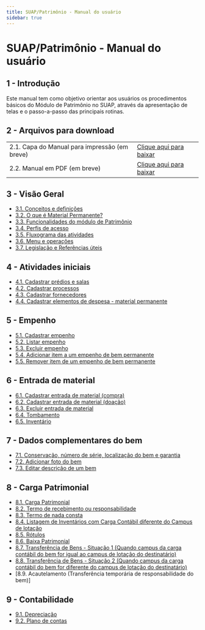 ```yaml
---
title: SUAP/Patrimônio - Manual do usuário
sidebar: true
---
```



# SUAP/Patrimônio - Manual do usuário 

## 1 - Introdução

Este manual tem como objetivo orientar aos usuários os procedimentos básicos do Módulo de Patrimônio no SUAP, através da apresentação de telas e o passo-a-passo das principais rotinas.

## 2 - Arquivos para download
|                                     |                                |
|-------------------------------------|--------------------------------|
|2.1. Capa do Manual para impressão (em breve)| [Clique aqui para baixar]() |
|2.2. Manual em PDF (em breve)|[Clique aqui para baixar]()|


## 3 - Visão Geral

  * [3.1. Conceitos e definições](/guides/suap/models/suap_patrimonio_manual_do_usuario_conceitos.html)
  * [3.2. O que é Material Permanente?](/guides/suap/models/suap_patrimonio_manual_do_usuario_material_permanente.html)
  * [3.3. Funcionalidades do módulo de Patrimônio](/guides/suap/models/suap_patrimonio_manual_do_usuario_funcionalidades.html)
  * [3.4. Perfis de acesso](/guides/suap/models/suap_patrimonio_manual_do_usuario_perfis.html)
  * [3.5. Fluxograma das atividades](/guides/suap/models/suap_patrimonio_manual_do_usuario_fluxo.html)
  * [3.6. Menu e operações](/guides/suap/models/suap_patrimonio_manual_do_usuario_menu.html)
  * [3.7. Legislação e Referências úteis](/guides/suap/models/suap_patrimonio_manual_do_usuario_referencias.html)

## 4 - Atividades iniciais 

  * [4.1. Cadastrar prédios e salas](/guides/suap/models/suap_patrimonio_manual_do_usuario_cadastrar_predio_sala.html)
  * [4.2. Cadastrar processos](/guides/suap/models/suap_patrimonio_manual_do_usuario_cadastrar_processo.html)
  * [4.3. Cadastrar fornecedores](/guides/suap/models/suap_patrimonio_manual_do_usuario_cadastrar_fornecedor.html)
  * [4.4. Cadastrar elementos de despesa - material permanente](/guides/suap/models/suap_patrimonio_manual_do_usuario_cadastrar_anexo_elemento_despesa_permanente.html)

## 5 - Empenho

  * [5.1. Cadastrar empenho](/guides/suap/models/suap_patrimonio_manual_do_usuario_cadastrar_empenho.html)
  * [5.2. Listar empenho](/guides/suap/models/suap_patrimonio_manual_do_usuario_listar_empenho.html)
  * [5.3. Excluir empenho](/guides/suap/models/suap_patrimonio_manual_do_usuario_excluir_empenho.html)
  * [5.4. Adicionar item a um empenho de bem permanente]()
  * [5.5. Remover item de um empenho de bem permanente]()

## 6 - Entrada de material

  * [6.1. Cadastrar entrada de material (compra)]()
  * [6.2. Cadastrar entrada de material (doação)]()
  * [6.3. Excluir entrada de material]()
  * [6.4. Tombamento]()
  * [6.5. Inventário]()

## 7 - Dados complementares do bem
  * [7.1. Conservação, número de série, localização do bem e garantia]()
  * [7.2. Adicionar foto do bem]()
  * [7.3. Editar descrição de um bem]()

## 8 - Carga Patrimonial

  * [8.1. Carga Patrimonial]()
  * [8.2. Termo de recebimento ou responsabilidade]()
  * [8.3. Termo de nada consta]()
  * [8.4. Listagem de Inventários com Carga Contábil diferente do Campus de lotação]()
  * [8.5. Rótulos]()
  * [8.6. Baixa Patrimonial]()
  * [8.7. Transferência de Bens - Situação 1 (Quando campus da carga contábil do bem for igual ao campus de lotação do destinatário)]()
  * [8.8. Transferência de Bens - Situação 2 (Quando campus da carga contábil do bem for diferente do campus de lotação do destinatário)]()
  * [8.9. Acautelamento (Transferência temporária de responsabilidade do bem)]

## 9 - Contabilidade

  * [9.1. Depreciação]()
  * [9.2. Plano de contas]()
